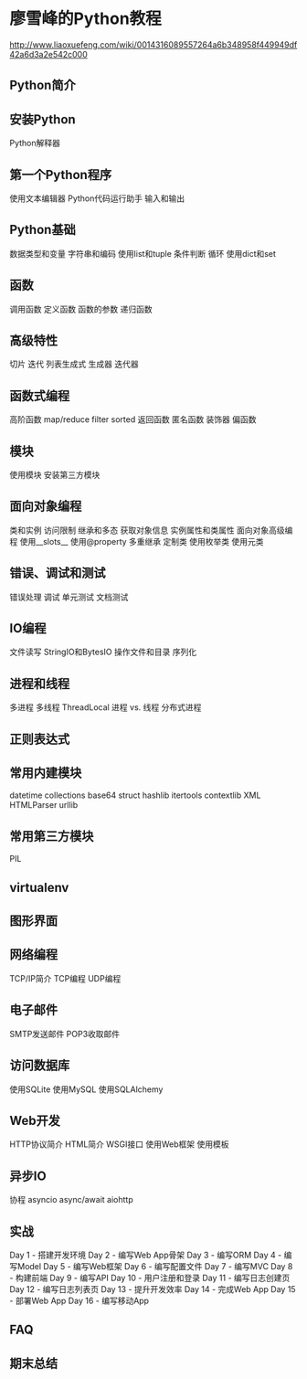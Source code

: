 # 廖雪峰的Python教程

http://www.liaoxuefeng.com/wiki/0014316089557264a6b348958f449949df42a6d3a2e542c000

## Python简介
## 安装Python
Python解释器
## 第一个Python程序
使用文本编辑器
Python代码运行助手
输入和输出
## Python基础
数据类型和变量
字符串和编码
使用list和tuple
条件判断
循环
使用dict和set
## 函数
调用函数
定义函数
函数的参数
递归函数
## 高级特性
切片
迭代
列表生成式
生成器
迭代器
## 函数式编程
高阶函数
map/reduce
filter
sorted
返回函数
匿名函数
装饰器
偏函数
## 模块
使用模块
安装第三方模块
## 面向对象编程
类和实例
访问限制
继承和多态
获取对象信息
实例属性和类属性
面向对象高级编程
使用__slots__
使用@property
多重继承
定制类
使用枚举类
使用元类
## 错误、调试和测试
错误处理
调试
单元测试
文档测试
## IO编程
文件读写
StringIO和BytesIO
操作文件和目录
序列化
## 进程和线程
多进程
多线程
ThreadLocal
进程 vs. 线程
分布式进程
## 正则表达式
## 常用内建模块
datetime
collections
base64
struct
hashlib
itertools
contextlib
XML
HTMLParser
urllib
## 常用第三方模块
PIL
## virtualenv
## 图形界面
## 网络编程
TCP/IP简介
TCP编程
UDP编程
## 电子邮件
SMTP发送邮件
POP3收取邮件
## 访问数据库
使用SQLite
使用MySQL
使用SQLAlchemy
## Web开发
HTTP协议简介
HTML简介
WSGI接口
使用Web框架
使用模板
## 异步IO
协程
asyncio
async/await
aiohttp
## 实战
Day 1 - 搭建开发环境
Day 2 - 编写Web App骨架
Day 3 - 编写ORM
Day 4 - 编写Model
Day 5 - 编写Web框架
Day 6 - 编写配置文件
Day 7 - 编写MVC
Day 8 - 构建前端
Day 9 - 编写API
Day 10 - 用户注册和登录
Day 11 - 编写日志创建页
Day 12 - 编写日志列表页
Day 13 - 提升开发效率
Day 14 - 完成Web App
Day 15 - 部署Web App
Day 16 - 编写移动App
## FAQ
## 期末总结
